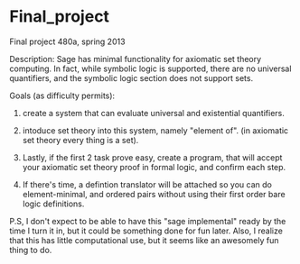 Final_project
=============

Final project 480a, spring 2013

Description:
Sage has minimal functionality for axiomatic set theory computing. In fact, while symbolic logic is supported, there are no universal quantifiers, and the symbolic logic section does not support sets. 

Goals (as difficulty permits):
1. create a system that can evaluate universal and existential quantifiers.

2. intoduce set theory into this system, namely "element of". (in axiomatic set theory every thing is a set).

3. Lastly, if the first 2 task prove easy, create a program, that will accept your axiomatic set theory proof in formal logic, and confirm each step.

4. If there's time, a defintion translator will be attached so you can do element-minimal, and ordered pairs without using their first order bare logic definitions.

P.S, I don't expect to be able to have this "sage implemental" ready by the time I turn it in, but it could be something done for fun later. Also, I realize that this has little computational use, but it seems like an awesomely fun thing to do.

